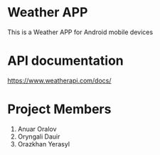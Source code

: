# Weather APP
This is a Weather APP for Android mobile devices

# API documentation
https://www.weatherapi.com/docs/


# Project Members

1) Anuar Oralov
2) Oryngali Dauir
3) Orazkhan Yerasyl
